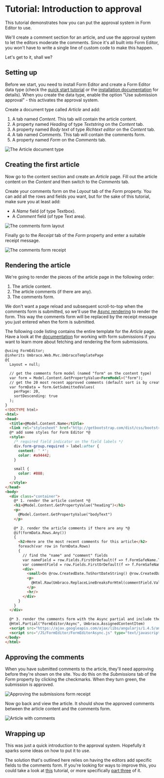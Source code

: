 # Tutorial: Introduction to approval

This tutorial demonstrates how you can put the approval system in Form Editor to use. 

We'll create a comment section for an article, and use the approval system to let the editors moderate the comments. Since it's all built into Form Editor, you won't have to write a single line of custom code to make this happen.

Let's get to it, shall we?

## Setting up

Before we start, you need to install Form Editor and create a Form Editor data type (check the [quick start tutorial](QuickStart.md) or the [installation documentation](../Docs/install.md) for details). When you create the data type, enable the option "Use submission approval" - this activates the approval system.

Create a document type called *Article* and add:

1. A tab named *Content*. This tab will contain the article content.
2. A property named *Heading* of type *Textstring* on the *Content* tab.
3. A property named *Body text* of type *Richtext editor* on the *Content* tab.
4. A tab named *Comments*. This tab will contain the comments form.
5. A property named *Form* on the *Comments* tab.

![The Article document type](img/Approval/article-document-type.png)

## Creating the first article

Now go to the content section and create an *Article* page. Fill out the article content on the *Content* and then switch to the *Comments* tab. 

Create your comments form on the *Layout* tab of the *Form* property. You can add all the rows and fields you want, but for the sake of this tutorial, make sure you at least add:

* A *Name* field (of type Textbox).
* A *Comment* field (of type Text area).

![The comments form layout](img/Approval/comments-form-layout.png)

Finally go to the *Receipt* tab of the *Form* property and enter a suitable receipt message.

![The comments form receipt](img/Approval/comments-form-receipt.png)

## Rendering the article

We're going to render the pieces of the article page in the following order:

1. The article content.
2. The article comments (if there are any).
3. The comments form.

We don't want a page reload and subsequent scroll-to-top when the comments form is submitted, so we'll use the [Async rendering](../Docs/render.md) to render the form. This way the comments form will be replaced by the receipt message you just entered when the form is submitted.

The following code listing contains the entire template for the *Article* page. Have a look at the [documentation](../Docs/submissions_list.md) for working with form submissions if you want to learn more about fetching and rendering the form submissions.

```html
@using FormEditor;
@inherits Umbraco.Web.Mvc.UmbracoTemplatePage
@{
  Layout = null;

  // get the comments form model (named "form" on the content type)
  var form = Model.Content.GetPropertyValue<FormModel>("form");
  // get the 20 most recent approved comments (default sort is by creation date) 
  var formData = form.GetSubmittedValues(
    perPage: 20, 
    sortDescending: true
  );  
}
<!DOCTYPE html>
<html>
<head>
  <title>@Model.Content.Name</title>
  <link rel="stylesheet" href="http://getbootstrap.com/dist/css/bootstrap.min.css"/>
  @* add some styles for Form Editor *@
  <style>
    /* required field indicator on the field labels */
    div.form-group.required > label:after {
      content: ' *';
      color: #a94442;
    }
    
    small {
      color: #888;
    }
  </style>
</head>
<body>
  <div class="container">
    @* 1. render the article content *@
    <h1>@Model.Content.GetPropertyValue("heading")</h1>
    <p>
      @Model.Content.GetPropertyValue("bodyText")
    </p>
  
    @* 2. render the article comments if there are any *@
    @if(formData.Rows.Any())
    {
      <h2>Here are the most recent comments for this article</h2>
      foreach(var row in formData.Rows)
      {
        // find the "name" and "comment" fields
        var nameField = row.Fields.FirstOrDefault(f => f.FormSafeName.ToLowerInvariant().Contains("name"));
        var commentField = row.Fields.FirstOrDefault(f => f.FormSafeName.ToLowerInvariant().Contains("comment"));
        <div>
          <small>On @row.CreatedDate.ToShortDateString() @row.CreatedDate.ToShortTimeString(), <strong>@nameField.Value</strong> wrote:</small>
          <p>
            @Html.Raw(Umbraco.ReplaceLineBreaksForHtml(commentField.Value ?? ""))
          </p>
          <hr/>
        </div>
      }
    }
  </div>
  
  @* 3. render the comments form with the Async partial and include the relevant assets *@
  @Html.Partial("FormEditor/Async", Umbraco.AssignedContentItem)
  <script src="https://ajax.googleapis.com/ajax/libs/angularjs/1.4.5/angular.min.js"></script>
  <script src="/JS/FormEditor/FormEditorAsync.js" type="text/javascript"></script>
</body>
</html>
```

## Approving the comments

When you have submitted comments to the article, they'll need approving before they're shown on the site. You do this on the *Submissions* tab of the *Form* property by clicking the checkmarks. When they turn green, the submission is approved. 

![Approving the submissions form receipt](img/Approval/approve-submissions.png)

Now go back and view the article. It should show the approved comments between the article content and the comments form.

![Article with comments](img/Approval/article-with-comments.png)

## Wrapping up

This was just a quick introduction to the approval system. Hopefully it sparks some ideas on how to put it to use. 

The solution that's outlined here relies on having the editors add specific fields to the comments form. If you're looking for ways to improve this, you could take a look at [this](Ratings.md) tutorial, or more specifically [part three](RatingsPartThree.md) of it.
